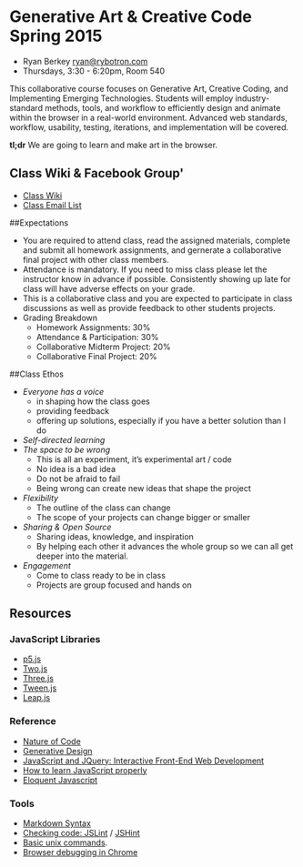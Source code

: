 Generative Art & Creative Code Spring 2015 
========================================
* Ryan Berkey [ryan@rybotron.com](mailto:ryan@rybotron.com)
* Thursdays, 3:30 - 6:20pm, Room 540

This collaborative course focuses on Generative Art, Creative Coding, and Implementing Emerging Technologies. Students will employ industry-standard methods, tools, and workflow to efficiently design and animate within the browser in a real-world environment. Advanced web standards, workflow, usability, testing, iterations, and implementation will be covered. 

**tl;dr** We are going to learn and make art in the browser.

## Class Wiki & Facebook Group'
* [Class Wiki](https://github.com/rybotron/wnm498genart_f14/wiki)
* [Class Email List](https://groups.google.com/forum/#!forum/wnm498genart15s)

##Expectations

* You are required to attend class, read the assigned materials, complete and submit all homework assignments, and gernerate a collaborative final project with other class members.
* Attendance is mandatory. If you need to miss class please let the instructor know in advance if possible. Consistently showing up late for class will have adverse effects on your grade.
* This is a collaborative class and you are expected to participate in class discussions as well as provide feedback to other students projects.
* Grading Breakdown
  * Homework Assignments: 30%
  * Attendance & Participation: 30%
  * Collaborative Midterm Project: 20%
  * Collaborative Final Project: 20%
  
##Class Ethos

* *Everyone has a voice*
  * in shaping how the class goes
  * providing feedback
  * offering up solutions, especially if you have a better solution than I do
* *Self-directed learning*
* *The space to be wrong*
  * This is all an experiment, it’s experimental art / code
  * No idea is a bad idea
  * Do not be afraid to fail
  * Being wrong can create new ideas that shape the project
* *Flexibility*
  * The outline of the class can change
  * The scope of your projects can change bigger or smaller
* *Sharing & Open Source*
  * Sharing ideas, knowledge, and inspiration
  * By helping each other it advances the whole group so we can all get deeper into the material.
* *Engagement*
  * Come to class ready to be in class
  * Projects are group focused and hands on


Resources
---------
### JavaScript Libraries
* [p5.js](http://p5js.org/)
* [Two.js](http://jonobr1.github.io/two.js/)
* [Three.js](http://threejs.org/)
* [Tween.js](https://github.com/sole/tween.js/)
* [Leap.js](https://developer.leapmotion.com/leapjs/welcome)

### Reference
* [Nature of Code](http://natureofcode.com/)
* [Generative Design](http://www.generative-gestaltung.de/)
* [JavaScript and JQuery: Interactive Front-End Web Development](http://javascriptbook.com/)
* [How to learn JavaScript properly](http://javascriptissexy.com/how-to-learn-javascript-properly/)
* [Eloquent Javascript](http://eloquentjavascript.net/)

### Tools
* [Markdown Syntax](http://daringfireball.net/projects/markdown/syntax)
* [Checking code: JSLint](http://www.jslint.com/) / [JSHint](http://www.jshint.com)
* [Basic unix commands](http://www.webmonkey.com/2010/02/learn_enough_unix_for_your_resume/#Basic_Commands).
* [Browser debugging in Chrome](https://developer.chrome.com/extensions/tut_debugging)
